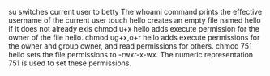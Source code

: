 su switches current user to betty
The whoami command prints the effective username of the current user
touch hello creates an empty file named hello if it does not already exis
chmod u+x hello adds execute permission for the owner of the file hello.
chmod ug+x,o+r hello adds execute permissions for the owner and group owner, and read permissions for others.
chmod 751 hello sets the file permissions to -rwxr-x-wx. The numeric representation 751 is used to set these permissions.
